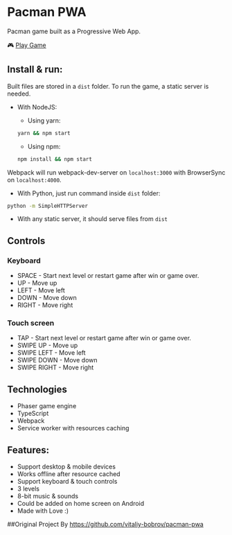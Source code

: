 # Pacman PWA

Pacman game built as a Progressive Web App.

🎮 [Play Game](https://vidfinnx.github.io/vpacman/)

## Install & run:

Built files are stored in a `dist` folder. To run the game, a static server is needed.

- With NodeJS:
  - Using yarn:

  ```bash
  yarn && npm start
  ```

  - Using npm:

  ```bash
  npm install && npm start
  ```

Webpack will run webpack-dev-server on `localhost:3000` with BrowserSync on `localhost:4000`.

- With Python, just run command inside `dist` folder:

```bash
python -m SimpleHTTPServer
```

- With any static server, it should serve files from `dist`

## Controls

### Keyboard
- SPACE - Start next level or restart game after win or game over.
- UP - Move up
- LEFT - Move left
- DOWN - Move down
- RIGHT - Move right

### Touch screen
- TAP - Start next level or restart game after win or game over.
- SWIPE UP - Move up
- SWIPE LEFT - Move left
- SWIPE DOWN - Move down
- SWIPE RIGHT - Move right

## Technologies
- Phaser game engine
- TypeScript
- Webpack
- Service worker with resources caching

## Features:
- Support desktop & mobile devices
- Works offline after resource cached
- Support keyboard & touch controls
- 3 levels
- 8-bit music & sounds
- Could be added on home screen on Android
- Made with Love :)

##Original Project By
https://github.com/vitaliy-bobrov/pacman-pwa
